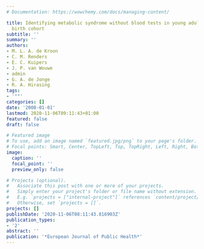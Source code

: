 ```yaml
---
# Documentation: https://wowchemy.com/docs/managing-content/

title: Identifying metabolic syndrome without blood tests in young adults - The Terneuzen
  birth cohort
subtitle: ''
summary: ''
authors:
- M. L. A. de Kroon
- C. M. Renders
- E. C. Kuipers
- J. P. van Wouwe
- admin
- G. A. de Jonge
- R. A. Hirasing
tags:
- '""'
categories: []
date: '2008-01-01'
lastmod: 2020-11-06T09:11:43+01:00
featured: false
draft: false

# Featured image
# To use, add an image named `featured.jpg/png` to your page's folder.
# Focal points: Smart, Center, TopLeft, Top, TopRight, Left, Right, BottomLeft, Bottom, BottomRight.
image:
  caption: ''
  focal_point: ''
  preview_only: false

# Projects (optional).
#   Associate this post with one or more of your projects.
#   Simply enter your project's folder or file name without extension.
#   E.g. `projects = ["internal-project"]` references `content/project/deep-learning/index.md`.
#   Otherwise, set `projects = []`.
projects: []
publishDate: '2020-11-06T08:11:43.816903Z'
publication_types:
- '2'
abstract: ''
publication: '*European Journal of Public Health*'
---
```

